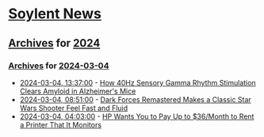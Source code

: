# [Soylent News](../../../README.md)

## [Archives](../../index.md) for [2024](../index.md)

### [Archives](../../index.md) for [2024-03-04](index.md)

* [2024-03-04, 13:37:00](https://soylentnews.org/article.pl?sid=24/03/03/0259219&from=rss) - [How 40Hz Sensory Gamma Rhythm Stimulation Clears Amyloid in Alzheimer's Mice](https://soylentnews.org/article.pl?sid=24/03/03/0259219&from=rss)
* [2024-03-04, 08:51:00](https://soylentnews.org/article.pl?sid=24/03/03/0249215&from=rss) - [Dark Forces Remastered Makes a Classic Star Wars Shooter Feel Fast and Fluid](https://soylentnews.org/article.pl?sid=24/03/03/0249215&from=rss)
* [2024-03-04, 04:03:00](https://soylentnews.org/article.pl?sid=24/03/03/0237243&from=rss) - [HP Wants You to Pay Up to $36/Month to Rent a Printer That It Monitors](https://soylentnews.org/article.pl?sid=24/03/03/0237243&from=rss)
